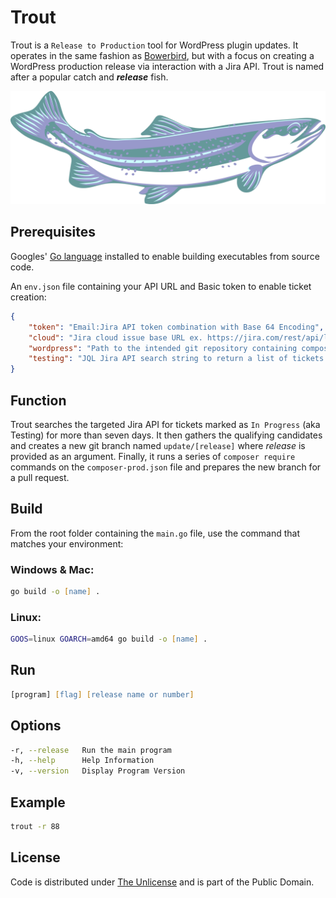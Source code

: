 # Trout

Trout is a `Release to Production` tool for WordPress plugin updates. It operates in the same fashion as [Bowerbird](https://github.com/farghul/bowerbird.git), but with a focus on creating a WordPress production release via interaction with a Jira API. Trout is named after a popular catch and ***release*** fish.

![Trout](trout.webp)

## Prerequisites

Googles' [Go language](https://go.dev) installed to enable building executables from source code.

An `env.json` file containing your API URL and Basic token to enable ticket creation:

``` json
{
    "token": "Email:Jira API token combination with Base 64 Encoding",
    "cloud": "Jira cloud issue base URL ex. https://jira.com/rest/api/latest/",
    "wordpress": "Path to the intended git repository containing composer-prod.json",
    "testing": "JQL Jira API search string to return a list of tickets with status 'In Progress'"
}
```

## Function

Trout searches the targeted Jira API for tickets marked as `In Progress` (aka Testing) for more than seven days. It then gathers the qualifying candidates and creates a new git branch named `update/[release]` where *release* is provided as an argument. Finally, it runs a series of `composer require` commands on the `composer-prod.json` file and prepares the new branch for a pull request.

## Build

From the root folder containing the `main.go` file, use the command that matches your environment:

### Windows & Mac:

``` zsh
go build -o [name] .
```

### Linux:

``` zsh
GOOS=linux GOARCH=amd64 go build -o [name] .
```

## Run

``` zsh
[program] [flag] [release name or number]
```

## Options

``` zsh
-r, --release   Run the main program
-h, --help      Help Information
-v, --version   Display Program Version
```

## Example

``` zsh
trout -r 88
```

## License

Code is distributed under [The Unlicense](https://github.com/farghul/trout/blob/main/LICENSE.md) and is part of the Public Domain.
